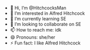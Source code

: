 - 👋 Hi, I’m @HitchcocksMan
- 👀 I’m interested in Alfred Hitchcock
- 🌱 I’m currently learning SE
- 💞️ I’m looking to collaborate on SE
- 📫 How to reach me: idk
- 😄 Pronouns: she/her
- ⚡ Fun fact: I like Alfred Hitchcock

<!---
HitchcocksMan/HitchcocksMan is a ✨ special ✨ repository because its `README.md` (this file) appears on your GitHub profile.
You can click the Preview link to take a look at your changes.
--->
